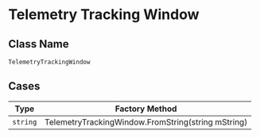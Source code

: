 
# Telemetry Tracking Window

## Class Name

`TelemetryTrackingWindow`

## Cases

| Type | Factory Method |
|  --- | --- |
| `string` | TelemetryTrackingWindow.FromString(string mString) |

